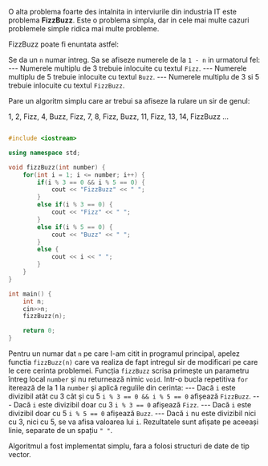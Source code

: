 O alta problema foarte des intalnita in interviurile din industria IT este problema **FizzBuzz**.
Este o problema simpla, dar in cele mai multe cazuri problemele simple ridica mai multe probleme.

FizzBuzz poate fi enuntata astfel:

Se da un `n` numar intreg. Sa se afiseze numerele de la `1 - n` in urmatorul fel:
--- Numerele multiplu de 3 trebuie inlocuite cu textul `Fizz`.
--- Numerele multiplu de 5 trebuie inlocuite cu textul `Buzz`.
--- Numerele multiplu de 3 si 5 trebuie inlocuite cu textul `FizzBuzz`.

Pare un algoritm simplu care ar trebui sa afiseze la rulare un sir de genul:

1, 2, Fizz, 4, Buzz, Fizz, 7, 8, Fizz, Buzz, 11, Fizz, 13, 14, FizzBuzz ...


```cpp

#include <iostream>

using namespace std;

void fizzBuzz(int number) {
    for(int i = 1; i <= number; i++) {
        if(i % 3 == 0 && i % 5 == 0) {
            cout << "FizzBuzz" << " ";
        }
        else if(i % 3 == 0) {
            cout << "Fizz" << " ";
        }
        else if(i % 5 == 0) {
            cout << "Buzz" << " ";
        }
        else {
            cout << i << " ";
        }
    }
}

int main() {
    int n;
    cin>>n;
    fizzBuzz(n);

    return 0;
}
```

Pentru un numar dat `n` pe care l-am citit in programul principal, apelez functia `fizzBuzz(n)` care va realiza de fapt intregul sir de modificari pe care le cere cerinta problemei.
Funcția `fizzBuzz` scrisa primește un parametru întreg local `number` și nu returnează nimic `void`. Intr-o bucla repetitiva `for` iterează de la 1 la `number` și aplică regulile din cerinta:
--- Dacă `i` este divizibil atât cu 3 cât și cu 5 `i % 3 == 0 && i % 5 == 0` afișează `FizzBuzz`.
--- Dacă `i` este divizibil doar cu 3 `i % 3 == 0` afișează `Fizz`.
--- Dacă `i` este divizibil doar cu 5 `i % 5 == 0` afișează `Buzz`.
--- Dacă `i` nu este divizibil nici cu 3, nici cu 5, se va afisa valoarea lui `i`.
Rezultatele sunt afișate pe aceeași linie, separate de un spațiu `" "`.

Algoritmul a fost implementat simplu, fara a folosi structuri de date de tip vector.
